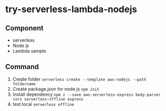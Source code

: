 # try-serverless-lambda-nodejs

## Component

- serverless
- Node js  
- Lambda sample

## Command

1. Create folder `serverless create --template aws-nodejs --path foldername`
2. Create package.json for node js `npm init`
3. Install dependency `npm i --save aws-serverless-express body-parser cors serverless-offline express`
4. test local `serverless offline`
